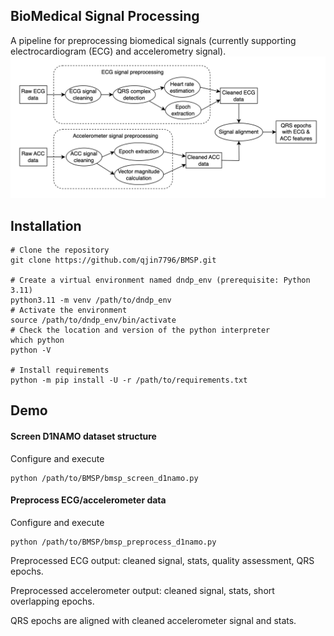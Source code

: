 ## BioMedical Signal Processing 
A pipeline for preprocessing biomedical signals (currently supporting electrocardiogram (ECG) and accelerometry signal).
![alt text](demo/results/pipeline_overview.png)

## Installation
```
# Clone the repository
git clone https://github.com/qjin7796/BMSP.git

# Create a virtual environment named dndp_env (prerequisite: Python 3.11)
python3.11 -m venv /path/to/dndp_env
# Activate the environment
source /path/to/dndp_env/bin/activate
# Check the location and version of the python interpreter
which python
python -V

# Install requirements
python -m pip install -U -r /path/to/requirements.txt
```

## Demo
#### Screen D1NAMO dataset structure
Configure and execute
```
python /path/to/BMSP/bmsp_screen_d1namo.py
```
#### Preprocess ECG/accelerometer data
Configure and execute
```
python /path/to/BMSP/bmsp_preprocess_d1namo.py
```
Preprocessed ECG output: cleaned signal, stats, quality assessment, QRS epochs.    

Preprocessed accelerometer output: cleaned signal, stats, short overlapping epochs.    

QRS epochs are aligned with cleaned accelerometer signal and stats.
